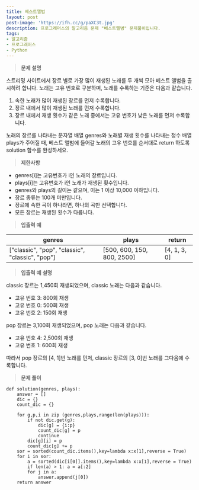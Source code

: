 ```yaml
---
title: 베스트앨범
layout: post
post-image: 'https://ifh.cc/g/paXC3t.jpg'
description: 프로그래머스의 알고리즘 문제 "베스트앨범" 문제풀이입니다.
tags:
- 알고리즘
- 프로그래머스
- Python
---
```



>**문제 설명**

스트리밍 사이트에서 장르 별로 가장 많이 재생된 노래를 두 개씩 모아 베스트 앨범을 출시하려 합니다. 노래는 고유 번호로 구분하며, 노래를 수록하는 기준은 다음과 같습니다.

<ol>
<li>속한 노래가 많이 재생된 장르를 먼저 수록합니다.</li>
<li>장르 내에서 많이 재생된 노래를 먼저 수록합니다.</li>
<li>장르 내에서 재생 횟수가 같은 노래 중에서는 고유 번호가 낮은 노래를 먼저 수록합니다.</li>
</ol>

노래의 장르를 나타내는 문자열 배열 genres와 노래별 재생 횟수를 나타내는 정수 배열 plays가 주어질 때, 베스트 앨범에 들어갈 노래의 고유 번호를 순서대로 return 하도록 solution 함수를 완성하세요.

>**제한사항**

<ul>
<li>genres[i]는 고유번호가 i인 노래의 장르입니다.</li>
<li>plays[i]는 고유번호가 i인 노래가 재생된 횟수입니다.</li>
<li>genres와 plays의 길이는 같으며, 이는 1 이상 10,000 이하입니다.</li>
<li>장르 종류는 100개 미만입니다.</li>
<li>장르에 속한 곡이 하나라면, 하나의 곡만 선택합니다.</li>
<li>모든 장르는 재생된 횟수가 다릅니다.</li>
</ul>

>**입출력 예**

| genres | plays | return |
|--|--|--|
| ["classic", "pop", "classic", "classic", "pop"] | [500, 600, 150, 800, 2500] | [4, 1, 3, 0] |

>**입출력 예 설명**

classic 장르는 1,450회 재생되었으며, classic 노래는 다음과 같습니다.

<ul>
<li>고유 번호 3: 800회 재생</li>
<li>고유 번호 0: 500회 재생</li>
<li>고유 번호 2: 150회 재생</li>
</ul>

pop 장르는 3,100회 재생되었으며, pop 노래는 다음과 같습니다.

<ul>
<li>고유 번호 4: 2,500회 재생</li>
<li>고유 번호 1: 600회 재생</li>
</ul>

따라서 pop 장르의 [4, 1]번 노래를 먼저, classic 장르의 [3, 0]번 노래를 그다음에 수록합니다.

>**문제 풀이**

    def solution(genres, plays):
        answer = []
        dic = {}
        count_dic = {}
        
        for g,p,i in zip (genres,plays,range(len(plays))):
            if not dic.get(g):
                dic[g] = {i:p}
                count_dic[g] = p
                continue
            dic[g][i] = p
            count_dic[g] += p
        sor = sorted(count_dic.items(),key=lambda x:x[1],reverse = True)
        for i in sor:
            a = sorted(dic[i[0]].items(),key=lambda x:x[1],reverse = True)
            if len(a) > 1: a = a[:2]
            for j in a:
                answer.append(j[0])
        return answer


